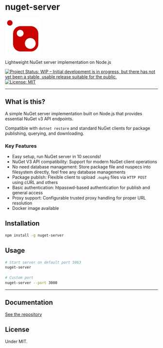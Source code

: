 # nuget-server

![nuget-server](images/nuget-server-120.png)

Lightweight NuGet server implementation on Node.js

[![Project Status: WIP – Initial development is in progress, but there has not yet been a stable, usable release suitable for the public.](https://www.repostatus.org/badges/latest/wip.svg)](https://www.repostatus.org/#wip)
[![License: MIT](https://img.shields.io/badge/License-MIT-yellow.svg)](https://opensource.org/licenses/MIT)

----

## What is this?

A simple NuGet server implementation built on Node.js that provides essential NuGet v3 API endpoints.

Compatible with `dotnet restore` and standard NuGet clients for package publishing, querying, and downloading.

### Key Features

* Easy setup, run NuGet server in 10 seconds!
* NuGet V3 API compatibility: Support for modern NuGet client operations
* No need database management: Store package file and nuspecs into filesystem directly, feel free any database managements
* Package publish: Flexible client to upload `.nupkg` files via `HTTP POST` using cURL and others
* Basic authentication: htpasswd-based authentication for publish and general access
* Proxy support: Configurable trusted proxy handling for proper URL resolution
* Docker image available

## Installation

```bash
npm install -g nuget-server
```

## Usage

```bash
# Start server on default port 5963
nuget-server

# Custom port
nuget-server --port 3000
```

----

## Documentation

[See the repository](https://github.com/kekyo/nuget-server)

## License

Under MIT.
